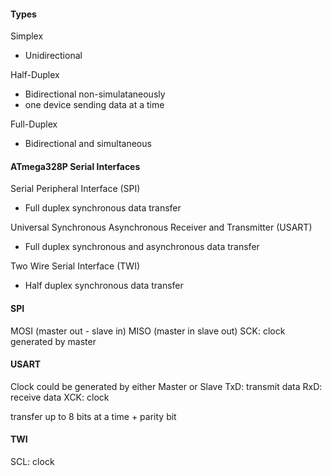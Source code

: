 #### Types

Simplex
- Unidirectional

Half-Duplex
- Bidirectional non-simulataneously
- one device sending data at a time

Full-Duplex
- Bidirectional and simultaneous

#### ATmega328P Serial Interfaces

Serial Peripheral Interface (SPI)
- Full duplex synchronous data transfer

Universal Synchronous Asynchronous Receiver and Transmitter (USART)
- Full duplex synchronous and asynchronous data transfer

Two Wire Serial Interface (TWI)
- Half duplex synchronous data transfer

#### SPI

MOSI (master out - slave in)
MISO (master in slave out)
SCK: clock generated by master

#### USART

Clock could be generated by either Master or Slave
TxD: transmit data
RxD: receive data
XCK: clock

transfer up to 8 bits at a time + parity bit

#### TWI

SCL: clock

